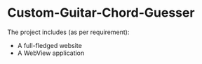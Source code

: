 # Custom-Guitar-Chord-Guesser
The project includes (as per requirement):
- A full-fledged website
- A WebView application

